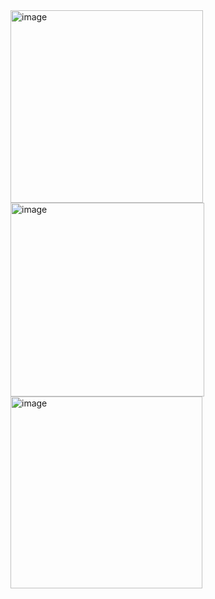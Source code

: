 <img width="308" alt="image" src="https://github.com/user-attachments/assets/8833d42e-fafd-45de-8358-371428401206" />
<img width="310" alt="image" src="https://github.com/user-attachments/assets/9e5136eb-0781-4241-936a-799f80c55ac6" />
<img width="307" alt="image" src="https://github.com/user-attachments/assets/dde07bcb-1967-4088-95b3-653456b608bc" />

